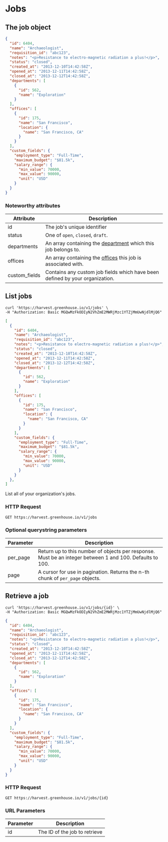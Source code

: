 # Jobs

## The job object

```json
{
  "id": 6404,
  "name": "Archaeologist",
  "requisition_id": "abc123",
  "notes": "<p>Resistance to electro-magnetic radiation a plus!</p>",
  "status": "closed",
  "created_at": "2013-12-10T14:42:58Z",
  "opened_at": "2013-12-11T14:42:58Z",
  "closed_at": "2013-12-12T14:42:58Z",
  "departments": [
    {
      "id": 562,
      "name": "Exploration"
    }
  ],
  "offices": [
    {
      "id": 175,
      "name": "San Francisco",
      "location": {
        "name": "San Francisco, CA"
      }
    }
  ],
  "custom_fields": {
    "employment_type": "Full-Time",
    "maximum_budget": "$81.5k",
    "salary_range": {
      "min_value": 70000,
      "max_value": 90000,
      "unit": "USD"
    }
  }
}
```

### Noteworthy attributes

| Attribute | Description |
|-----------|-------------|
| id | The job's unique identifier |
| status | One of `open`, `closed`, `draft`.
| departments | An array containing the [department](#department) which this job belongs to.
| offices | An array containing the [offices](#offices) this job is associated with.
| custom_fields | Contains any custom job fields which have been defined by your organization.

## List jobs

```shell
curl 'https://harvest.greenhouse.io/v1/jobs' \
-H "Authorization: Basic MGQwMzFkODIyN2VhZmE2MWRjMzc1YTZjMmUwNjdlMjQ6"
```

```json
[
  {
    "id": 6404,
    "name": "Archaeologist",
    "requisition_id": "abc123",
    "notes": "<p>Resistance to electro-magnetic radiation a plus!</p>",
    "status": "closed",
    "created_at": "2013-12-10T14:42:58Z",
    "opened_at": "2013-12-11T14:42:58Z",
    "closed_at": "2013-12-12T14:42:58Z",
    "departments": [
      {
        "id": 562,
        "name": "Exploration"
      }
    ],
    "offices": [
      {
        "id": 175,
        "name": "San Francisco",
        "location": {
          "name": "San Francisco, CA"
        }
      }
    ],
    "custom_fields": {
      "employment_type": "Full-Time",
      "maximum_budget": "$81.5k",
      "salary_range": {
        "min_value": 70000,
        "max_value": 90000,
        "unit": "USD"
      }
    }
  },
]
```

List all of your organization's jobs.

### HTTP Request

`GET https://harvest.greenhouse.io/v1/jobs`

### Optional querystring parameters

| Parameter | Description |
|-----------|-------------|
| per_page | Return up to this number of objects per response.  Must be an integer between 1 and 100.  Defaults to 100.
| page | A cursor for use in pagination.  Returns the n-th chunk of `per_page` objects.


## Retrieve a job

```shell
curl 'https://harvest.greenhouse.io/v1/jobs/{id}' \
-H "Authorization: Basic MGQwMzFkODIyN2VhZmE2MWRjMzc1YTZjMmUwNjdlMjQ6"
```

```json
{
  "id": 6404,
  "name": "Archaeologist",
  "requisition_id": "abc123",
  "notes": "<p>Resistance to electro-magnetic radiation a plus!</p>",
  "status": "closed",
  "created_at": "2013-12-10T14:42:58Z",
  "opened_at": "2013-12-11T14:42:58Z",
  "closed_at": "2013-12-12T14:42:58Z",
  "departments": [
    {
      "id": 562,
      "name": "Exploration"
    }
  ],
  "offices": [
    {
      "id": 175,
      "name": "San Francisco",
      "location": {
        "name": "San Francisco, CA"
      }
    }
  ],
  "custom_fields": {
    "employment_type": "Full-Time",
    "maximum_budget": "$81.5k",
    "salary_range": {
      "min_value": 70000,
      "max_value": 90000,
      "unit": "USD"
    }
  }
}
```

### HTTP Request

`GET https://harvest.greenhouse.io/v1/jobs/{id}`


### URL Parameters

Parameter | Description
--------- | -----------
id | The ID of the job to retrieve